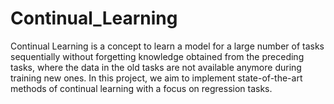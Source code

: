 # Continual_Learning
Continual Learning is a concept to learn a model for a large number of tasks sequentially without forgetting knowledge obtained from the preceding tasks, where the data in the old tasks are not available anymore during training new ones.  In this project, we aim to implement state-of-the-art methods of continual learning with a focus on regression tasks. 
